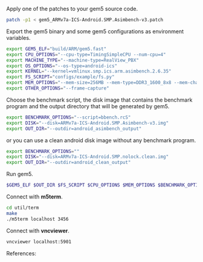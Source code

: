 
Apply one of the patches to your gem5 source code.

```bash
patch -p1 < gem5_ARMv7a-ICS-Android.SMP.Asimbench-v3.patch
```

Export the gem5 binary and some gem5 configurations as environment variables.

```bash
export GEM5_ELF="build/ARM/gem5.fast"
export CPU_OPTIONS="--cpu-type=TimingSimpleCPU --num-cpu=4"
export MACHINE_TYPE="--machine-type=RealView_PBX"
export OS_OPTIONS="--os-type=android-ics"
export KERNEL="--kernel=vmlinux.smp.ics.arm.asimbench.2.6.35"
export FS_SCRIPT="configs/example/fs.py"
export MEM_OPTIONS="--mem-size=256MB --mem-type=DDR3_1600_8x8 --mem-channels=2 --caches --l2cache"
export OTHER_OPTIONS="--frame-capture"
```

Choose the benchmark script, the disk image that contains the benchmark
program and the output directory that will be generated by gem5.

```bash
export BENCHMARK_OPTIONS="--script=bbench.rcS"
export DISK="--disk=ARMv7a-ICS-Android.SMP.Asimbench-v3.img"
export OUT_DIR="--outdir=android_asimbench_output"
```

or you can use a clean android disk image without any benchmark program.

```bash
export BENCHMARK_OPTIONS=""
export DISK="--disk=ARMv7a-ICS-Android.SMP.nolock.clean.img"
export OUT_DIR="--outdir=android_clean_output"
```

Run gem5.

```bash
$GEM5_ELF $OUT_DIR $FS_SCRIPT $CPU_OPTIONS $MEM_OPTIONS $BENCHMARK_OPTIONS $MACHINE_TYPE $KERNEL $DISK $OS_OPTIONS $OTHER_OPTIONS
```

Connect with **m5term**.

```bash
cd util/term
make
./m5term localhost 3456
```

Connect with **vncviewer**.

```bash
vncviewer localhost:5901
```

References:


